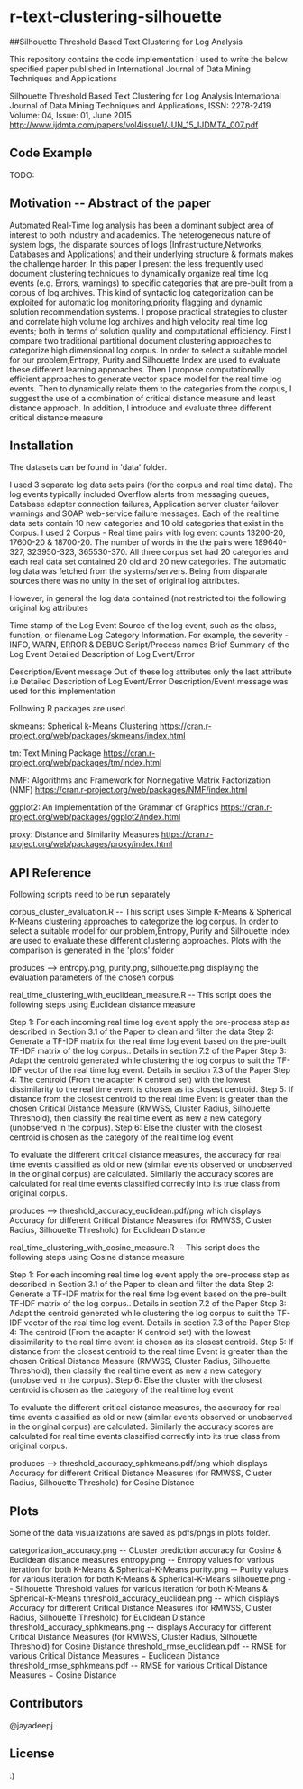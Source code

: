 # r-text-clustering-silhouette
##Silhouette Threshold Based Text Clustering for Log Analysis


This repository contains the code implementation I used to write the below specified paper published in International Journal of Data Mining Techniques and Applications 

Silhouette Threshold Based Text Clustering for Log Analysis
International Journal of Data Mining Techniques and Applications, 
ISSN: 2278-2419  Volume: 04, Issue: 01, June 2015
http://www.ijdmta.com/papers/vol4issue1/JUN_15_IJDMTA_007.pdf 


## Code Example

TODO:

## Motivation -- Abstract of the paper

Automated Real-Time log analysis has been a dominant subject area of interest to both industry and academics. The heterogeneous nature of system logs, the disparate sources of logs (Infrastructure,Networks, Databases and Applications) and their underlying structure & formats makes the challenge harder. In this paper I present the less frequently used document clustering techniques to dynamically organize real time log events (e.g. Errors, warnings) to specific categories that are pre-built from a corpus of log archives. This kind of syntactic log categorization can be exploited for automatic log monitoring,priority flagging and dynamic solution recommendation systems. I propose practical strategies to cluster and correlate high volume log archives and high velocity real time log events; both in terms of solution quality and computational efficiency. First I compare two traditional partitional document clustering approaches to categorize high dimensional log corpus. In order to select a suitable model for our problem,Entropy, Purity and Silhouette Index are used to evaluate these different learning approaches. Then I propose computationally efficient approaches to generate vector space model for the real time log events. Then to dynamically relate them to the categories from the corpus, I suggest the use of a combination of critical distance measure and least distance approach. In addition, I introduce and evaluate three different critical distance measure

## Installation

The datasets can be found in 'data' folder. 

I used 3 separate log data sets pairs (for the corpus and real time data). The log events typically included Overflow alerts from messaging queues, Database adapter connection failures, Application server cluster failover warnings and SOAP web-service failure messages. Each of the real time data sets contain 10 new categories and 10 old categories that exist in the Corpus.
I used 2 Corpus - Real time pairs with log event counts 13200-20, 17600-20 & 18700-20. The number of words in the the pairs were 189640-327, 323950-323, 365530-370. All three corpus set had 20 categories and each real data set contained 20 old and 20 new categories. The automatic log data was fetched from the systems/servers. Being from disparate sources there was no unity in the set of original log attributes. 

However, in general the log data contained (not restricted to) the following original log attributes

 Time stamp of the Log Event
 Source of the log event, such as the class, function, or filename
 Log Category Information. For example, the severity - INFO, WARN, ERROR & DEBUG
 Script/Process names
 Brief Summary of the Log Event
 Detailed Description of Log Event/Error

Description/Event message
Out of these log attributes only the last attribute i.e Detailed Description of Log Event/Error Description/Event message was used for this implementation

Following R packages are used.

skmeans: Spherical k-Means Clustering
https://cran.r-project.org/web/packages/skmeans/index.html

tm: Text Mining Package
https://cran.r-project.org/web/packages/tm/index.html


NMF: Algorithms and Framework for Nonnegative Matrix Factorization (NMF)
https://cran.r-project.org/web/packages/NMF/index.html

ggplot2: An Implementation of the Grammar of Graphics
https://cran.r-project.org/web/packages/ggplot2/index.html

proxy: Distance and Similarity Measures
https://cran.r-project.org/web/packages/proxy/index.html

## API Reference

Following scripts need to be run separately

corpus_cluster_evaluation.R -- This script uses Simple K-Means & Spherical K-Means clustering approaches to categorize the log corpus. In order to select a suitable model for our problem,Entropy, Purity and Silhouette Index are used to evaluate these different clustering approaches. Plots with the comparison is generated in the 'plots' folder

produces --> entropy.png, purity.png, silhouette.png displaying the evaluation parameters of the chosen corpus

real_time_clustering_with_euclidean_measure.R -- This script does the following steps using Euclidean distance measure

Step 1: For each incoming real time log event apply the pre-process step as described in Section 3.1 of the Paper to clean and filter the data 
Step 2: Generate a TF-IDF matrix for the real time log event based on the pre-built TF-IDF matrix of the log corpus.. Details in section 7.2 of the Paper
Step 3: Adapt the centroid generated while clustering the log corpus to suit the TF-IDF vector of the real time log event.  Details in section 7.3 of the Paper
Step 4: The centroid (From the adapter K centroid set) with the lowest dissimilarity to the real time event is chosen as its closest centroid. 
Step 5: If distance from the closest centroid to the real time Event is greater than the chosen Critical Distance Measure (RMWSS, Cluster Radius, Silhouette Threshold), then classify the real time event as new a new category (unobserved in the corpus).
Step 6: Else the cluster with the closest centroid is chosen as the category of the real time log event

To evaluate the different critical distance measures, the accuracy for real time events classified as old or new (similar events observed or unobserved in the original corpus) are calculated. Similarly the accuracy scores are calculated for real time events classified correctly into its true class from original corpus.

produces --> threshold_accuracy_euclidean.pdf/png which displays Accuracy for different Critical Distance Measures  (for RMWSS, Cluster Radius, Silhouette Threshold)  for Euclidean Distance
		
real_time_clustering_with_cosine_measure.R -- This script does the following steps using Cosine distance measure

Step 1: For each incoming real time log event apply the pre-process step as described in Section 3.1 of the Paper to clean and filter the data 
Step 2: Generate a TF-IDF matrix for the real time log event based on the pre-built TF-IDF matrix of the log corpus.. Details in section 7.2 of the Paper
Step 3: Adapt the centroid generated while clustering the log corpus to suit the TF-IDF vector of the real time log event.  Details in section 7.3 of the Paper
Step 4: The centroid (From the adapter K centroid set) with the lowest dissimilarity to the real time event is chosen as its closest centroid. 
Step 5: If distance from the closest centroid to the real time Event is greater than the chosen Critical Distance Measure (RMWSS, Cluster Radius, Silhouette Threshold), then classify the real time event as new a new category (unobserved in the corpus).
Step 6: Else the cluster with the closest centroid is chosen as the category of the real time log event

To evaluate the different critical distance measures, the accuracy for real time events classified as old or new (similar events observed or unobserved in the original corpus) are calculated. Similarly the accuracy scores are calculated for real time events classified correctly into its true class from original corpus.

produces --> threshold_accuracy_sphkmeans.pdf/png which displays Accuracy for different Critical Distance Measures (for RMWSS, Cluster Radius, Silhouette Threshold)  for Cosine Distance
		

## Plots

Some of the data visualizations are saved as pdfs/pngs in plots folder. 

categorization_accuracy.png -- CLuster prediction accuracy for Cosine & Euclidean distance measures
entropy.png -- Entropy values for various iteration for both K-Means & Spherical-K-Means
purity.png -- Purity values for various iteration for both K-Means & Spherical-K-Means
silhouette.png -- Silhouette Threshold values for various iteration for both K-Means & Spherical-K-Means
threshold_accuracy_euclidean.png -- which displays Accuracy for different Critical Distance Measures  (for RMWSS, Cluster Radius, Silhouette Threshold)  for Euclidean Distance
threshold_accuracy_sphkmeans.png -- displays Accuracy for different Critical Distance Measures (for RMWSS, Cluster Radius, Silhouette Threshold)  for Cosine Distance
threshold_rmse_euclidean.pdf -- RMSE for various Critical Distance Measures − Euclidean Distance
threshold_rmse_sphkmeans.pdf -- RMSE for various Critical Distance Measures − Cosine Distance

## Contributors

@jayadeepj

## License

:)